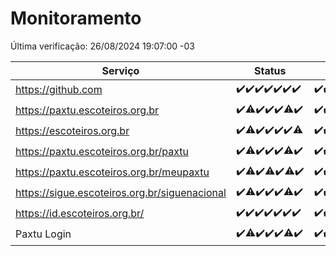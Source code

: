 # Monitoramento

Última verificação: 26/08/2024 19:07:00 -03

|Serviço|Status|Últimas 24h|
|---|---|---|
|https://github.com|<span title="2024-08-19: OK=23">✔️</span><span title="2024-08-20: OK=24">✔️</span><span title="2024-08-21: OK=24">✔️</span><span title="2024-08-22: OK=23">✔️</span><span title="2024-08-23: OK=24">✔️</span><span title="2024-08-24: OK=24">✔️</span><span title="2024-08-25: OK=22">✔️</span>|<span title="25/08/2024 20:07:00 -03 : 200">✔️</span><span title="25/08/2024 21:36:00 -03 : 200">✔️</span><span title="25/08/2024 23:00:00 -03 : 200">✔️</span><span title="26/08/2024 00:10:00 -03 : 200">✔️</span><span title="26/08/2024 01:09:00 -03 : 200">✔️</span><span title="26/08/2024 02:08:00 -03 : 200">✔️</span><span title="26/08/2024 03:11:00 -03 : 200">✔️</span><span title="26/08/2024 04:08:00 -03 : 200">✔️</span><span title="26/08/2024 05:11:00 -03 : 200">✔️</span><span title="26/08/2024 06:08:00 -03 : 200">✔️</span><span title="26/08/2024 07:09:00 -03 : 200">✔️</span><span title="26/08/2024 08:07:00 -03 : 200">✔️</span><span title="26/08/2024 09:13:00 -03 : 200">✔️</span><span title="26/08/2024 10:14:00 -03 : 200">✔️</span><span title="26/08/2024 11:07:00 -03 : 200">✔️</span><span title="26/08/2024 12:07:00 -03 : 200">✔️</span><span title="26/08/2024 13:09:00 -03 : 200">✔️</span><span title="26/08/2024 14:07:00 -03 : 200">✔️</span><span title="26/08/2024 15:09:00 -03 : 200">✔️</span><span title="26/08/2024 16:06:00 -03 : 200">✔️</span><span title="26/08/2024 17:09:00 -03 : 200">✔️</span><span title="26/08/2024 18:06:00 -03 : 200">✔️</span><span title="26/08/2024 19:07:00 -03 : 200">✔️</span>|
|https://paxtu.escoteiros.org.br|<span title="2024-08-19: OK=23">✔️</span><span title="2024-08-20: OK=23, Falhas=1">⚠️</span><span title="2024-08-21: OK=24">✔️</span><span title="2024-08-22: OK=23">✔️</span><span title="2024-08-23: OK=24">✔️</span><span title="2024-08-24: OK=23, Falhas=1">⚠️</span><span title="2024-08-25: OK=22">✔️</span>|<span title="25/08/2024 20:07:00 -03 : 200">✔️</span><span title="25/08/2024 21:36:00 -03 : 200">✔️</span><span title="25/08/2024 23:00:00 -03 : 200">✔️</span><span title="26/08/2024 00:10:00 -03 : 200">✔️</span><span title="26/08/2024 01:09:00 -03 : 200">✔️</span><span title="26/08/2024 02:08:00 -03 : 200">✔️</span><span title="26/08/2024 03:11:00 -03 : 200">✔️</span><span title="26/08/2024 04:08:00 -03 : 200">✔️</span><span title="26/08/2024 05:11:00 -03 : 200">✔️</span><span title="26/08/2024 06:08:00 -03 : 200">✔️</span><span title="26/08/2024 07:09:00 -03 : 200">✔️</span><span title="26/08/2024 08:07:00 -03 : 200">✔️</span><span title="26/08/2024 09:13:00 -03 : 200">✔️</span><span title="26/08/2024 10:14:00 -03 : 200">✔️</span><span title="26/08/2024 11:07:00 -03 : 0">❌</span><span title="26/08/2024 12:07:00 -03 : 0">❌</span><span title="26/08/2024 13:09:00 -03 : 200">✔️</span><span title="26/08/2024 14:07:00 -03 : 200">✔️</span><span title="26/08/2024 15:09:00 -03 : 200">✔️</span><span title="26/08/2024 16:06:00 -03 : 200">✔️</span><span title="26/08/2024 17:09:00 -03 : 200">✔️</span><span title="26/08/2024 18:06:00 -03 : 200">✔️</span><span title="26/08/2024 19:07:00 -03 : 200">✔️</span>|
|https://escoteiros.org.br|<span title="2024-08-19: OK=23">✔️</span><span title="2024-08-20: OK=23, Falhas=1">⚠️</span><span title="2024-08-21: OK=24">✔️</span><span title="2024-08-22: OK=23">✔️</span><span title="2024-08-23: OK=24">✔️</span><span title="2024-08-24: OK=24">✔️</span><span title="2024-08-25: OK=21, Falhas=1">⚠️</span>|<span title="25/08/2024 20:07:00 -03 : 200">✔️</span><span title="25/08/2024 21:36:00 -03 : 200">✔️</span><span title="25/08/2024 23:00:00 -03 : 200">✔️</span><span title="26/08/2024 00:10:00 -03 : 200">✔️</span><span title="26/08/2024 01:09:00 -03 : 200">✔️</span><span title="26/08/2024 02:08:00 -03 : 200">✔️</span><span title="26/08/2024 03:11:00 -03 : 200">✔️</span><span title="26/08/2024 04:08:00 -03 : 200">✔️</span><span title="26/08/2024 05:11:00 -03 : 200">✔️</span><span title="26/08/2024 06:08:00 -03 : 200">✔️</span><span title="26/08/2024 07:09:00 -03 : 200">✔️</span><span title="26/08/2024 08:07:00 -03 : 200">✔️</span><span title="26/08/2024 09:13:00 -03 : 200">✔️</span><span title="26/08/2024 10:14:00 -03 : 200">✔️</span><span title="26/08/2024 11:08:00 -03 : 200">✔️</span><span title="26/08/2024 12:07:00 -03 : 200">✔️</span><span title="26/08/2024 13:09:00 -03 : 200">✔️</span><span title="26/08/2024 14:07:00 -03 : 200">✔️</span><span title="26/08/2024 15:09:00 -03 : 200">✔️</span><span title="26/08/2024 16:06:00 -03 : 200">✔️</span><span title="26/08/2024 17:09:00 -03 : 200">✔️</span><span title="26/08/2024 18:06:00 -03 : 200">✔️</span><span title="26/08/2024 19:07:00 -03 : 200">✔️</span>|
|https://paxtu.escoteiros.org.br/paxtu|<span title="2024-08-19: OK=23">✔️</span><span title="2024-08-20: OK=23, Falhas=1">⚠️</span><span title="2024-08-21: OK=24">✔️</span><span title="2024-08-22: OK=23">✔️</span><span title="2024-08-23: OK=24">✔️</span><span title="2024-08-24: OK=23, Falhas=1">⚠️</span><span title="2024-08-25: OK=22">✔️</span>|<span title="25/08/2024 20:07:00 -03 : 200">✔️</span><span title="25/08/2024 21:36:00 -03 : 200">✔️</span><span title="25/08/2024 23:00:00 -03 : 200">✔️</span><span title="26/08/2024 00:10:00 -03 : 200">✔️</span><span title="26/08/2024 01:09:00 -03 : 200">✔️</span><span title="26/08/2024 02:08:00 -03 : 200">✔️</span><span title="26/08/2024 03:11:00 -03 : 200">✔️</span><span title="26/08/2024 04:08:00 -03 : 200">✔️</span><span title="26/08/2024 05:11:00 -03 : 200">✔️</span><span title="26/08/2024 06:08:00 -03 : 200">✔️</span><span title="26/08/2024 07:09:00 -03 : 200">✔️</span><span title="26/08/2024 08:07:00 -03 : 200">✔️</span><span title="26/08/2024 09:13:00 -03 : 200">✔️</span><span title="26/08/2024 10:14:00 -03 : 200">✔️</span><span title="26/08/2024 11:08:00 -03 : 200">✔️</span><span title="26/08/2024 12:07:00 -03 : 200">✔️</span><span title="26/08/2024 13:09:00 -03 : 200">✔️</span><span title="26/08/2024 14:07:00 -03 : 200">✔️</span><span title="26/08/2024 15:09:00 -03 : 200">✔️</span><span title="26/08/2024 16:06:00 -03 : 200">✔️</span><span title="26/08/2024 17:09:00 -03 : 200">✔️</span><span title="26/08/2024 18:06:00 -03 : 200">✔️</span><span title="26/08/2024 19:07:00 -03 : 200">✔️</span>|
|https://paxtu.escoteiros.org.br/meupaxtu|<span title="2024-08-19: OK=23">✔️</span><span title="2024-08-20: OK=23, Falhas=1">⚠️</span><span title="2024-08-21: OK=24">✔️</span><span title="2024-08-22: OK=22, Falhas=1">⚠️</span><span title="2024-08-23: OK=24">✔️</span><span title="2024-08-24: OK=23, Falhas=1">⚠️</span><span title="2024-08-25: OK=22">✔️</span>|<span title="25/08/2024 20:07:00 -03 : 200">✔️</span><span title="25/08/2024 21:36:00 -03 : 200">✔️</span><span title="25/08/2024 23:00:00 -03 : 200">✔️</span><span title="26/08/2024 00:10:00 -03 : 200">✔️</span><span title="26/08/2024 01:09:00 -03 : 200">✔️</span><span title="26/08/2024 02:08:00 -03 : 200">✔️</span><span title="26/08/2024 03:11:00 -03 : 200">✔️</span><span title="26/08/2024 04:08:00 -03 : 200">✔️</span><span title="26/08/2024 05:11:00 -03 : 200">✔️</span><span title="26/08/2024 06:08:00 -03 : 200">✔️</span><span title="26/08/2024 07:09:00 -03 : 200">✔️</span><span title="26/08/2024 08:07:00 -03 : 200">✔️</span><span title="26/08/2024 09:13:00 -03 : 200">✔️</span><span title="26/08/2024 10:14:00 -03 : 200">✔️</span><span title="26/08/2024 11:08:00 -03 : 200">✔️</span><span title="26/08/2024 12:07:00 -03 : 200">✔️</span><span title="26/08/2024 13:09:00 -03 : 200">✔️</span><span title="26/08/2024 14:07:00 -03 : 200">✔️</span><span title="26/08/2024 15:09:00 -03 : 200">✔️</span><span title="26/08/2024 16:06:00 -03 : 200">✔️</span><span title="26/08/2024 17:09:00 -03 : 200">✔️</span><span title="26/08/2024 18:06:00 -03 : 200">✔️</span><span title="26/08/2024 19:07:00 -03 : 200">✔️</span>|
|https://sigue.escoteiros.org.br/siguenacional|<span title="2024-08-19: OK=23">✔️</span><span title="2024-08-20: OK=23, Falhas=1">⚠️</span><span title="2024-08-21: OK=24">✔️</span><span title="2024-08-22: OK=23">✔️</span><span title="2024-08-23: OK=24">✔️</span><span title="2024-08-24: OK=23, Falhas=1">⚠️</span><span title="2024-08-25: OK=22">✔️</span>|<span title="25/08/2024 20:07:00 -03 : 200">✔️</span><span title="25/08/2024 21:36:00 -03 : 200">✔️</span><span title="25/08/2024 23:00:00 -03 : 200">✔️</span><span title="26/08/2024 00:10:00 -03 : 200">✔️</span><span title="26/08/2024 01:09:00 -03 : 200">✔️</span><span title="26/08/2024 02:08:00 -03 : 200">✔️</span><span title="26/08/2024 03:11:00 -03 : 200">✔️</span><span title="26/08/2024 04:08:00 -03 : 200">✔️</span><span title="26/08/2024 05:11:00 -03 : 200">✔️</span><span title="26/08/2024 06:08:00 -03 : 200">✔️</span><span title="26/08/2024 07:09:00 -03 : 200">✔️</span><span title="26/08/2024 08:07:00 -03 : 200">✔️</span><span title="26/08/2024 09:13:00 -03 : 200">✔️</span><span title="26/08/2024 10:14:00 -03 : 200">✔️</span><span title="26/08/2024 11:08:00 -03 : 0">❌</span><span title="26/08/2024 12:07:00 -03 : 0">❌</span><span title="26/08/2024 13:09:00 -03 : 200">✔️</span><span title="26/08/2024 14:07:00 -03 : 200">✔️</span><span title="26/08/2024 15:09:00 -03 : 200">✔️</span><span title="26/08/2024 16:06:00 -03 : 200">✔️</span><span title="26/08/2024 17:09:00 -03 : 200">✔️</span><span title="26/08/2024 18:06:00 -03 : 200">✔️</span><span title="26/08/2024 19:07:00 -03 : 200">✔️</span>|
|https://id.escoteiros.org.br/|<span title="2024-08-19: OK=23">✔️</span><span title="2024-08-20: OK=24">✔️</span><span title="2024-08-21: OK=24">✔️</span><span title="2024-08-22: OK=23">✔️</span><span title="2024-08-23: OK=24">✔️</span><span title="2024-08-24: OK=24">✔️</span><span title="2024-08-25: OK=22">✔️</span>|<span title="25/08/2024 20:07:00 -03 : 200">✔️</span><span title="25/08/2024 21:36:00 -03 : 200">✔️</span><span title="25/08/2024 23:00:00 -03 : 200">✔️</span><span title="26/08/2024 00:10:00 -03 : 200">✔️</span><span title="26/08/2024 01:09:00 -03 : 200">✔️</span><span title="26/08/2024 02:08:00 -03 : 200">✔️</span><span title="26/08/2024 03:11:00 -03 : 200">✔️</span><span title="26/08/2024 04:08:00 -03 : 200">✔️</span><span title="26/08/2024 05:11:00 -03 : 200">✔️</span><span title="26/08/2024 06:08:00 -03 : 200">✔️</span><span title="26/08/2024 07:09:00 -03 : 200">✔️</span><span title="26/08/2024 08:07:00 -03 : 200">✔️</span><span title="26/08/2024 09:13:00 -03 : 200">✔️</span><span title="26/08/2024 10:14:00 -03 : 200">✔️</span><span title="26/08/2024 11:08:00 -03 : 200">✔️</span><span title="26/08/2024 12:07:00 -03 : 200">✔️</span><span title="26/08/2024 13:09:00 -03 : 200">✔️</span><span title="26/08/2024 14:07:00 -03 : 200">✔️</span><span title="26/08/2024 15:09:00 -03 : 200">✔️</span><span title="26/08/2024 16:06:00 -03 : 200">✔️</span><span title="26/08/2024 17:09:00 -03 : 200">✔️</span><span title="26/08/2024 18:06:00 -03 : 200">✔️</span><span title="26/08/2024 19:07:00 -03 : 200">✔️</span>|
|Paxtu Login|<span title="2024-08-19: OK=23">✔️</span><span title="2024-08-20: OK=23, Falhas=1">⚠️</span><span title="2024-08-21: OK=24">✔️</span><span title="2024-08-22: OK=23">✔️</span><span title="2024-08-23: OK=24">✔️</span><span title="2024-08-24: OK=23, Falhas=1">⚠️</span><span title="2024-08-25: OK=22">✔️</span>|<span title="25/08/2024 20:07:00 -03 : 200">✔️</span><span title="25/08/2024 21:36:00 -03 : 200">✔️</span><span title="25/08/2024 23:00:00 -03 : 200">✔️</span><span title="26/08/2024 00:10:00 -03 : 200">✔️</span><span title="26/08/2024 01:09:00 -03 : 200">✔️</span><span title="26/08/2024 02:08:00 -03 : 200">✔️</span><span title="26/08/2024 03:11:00 -03 : 200">✔️</span><span title="26/08/2024 04:08:00 -03 : 200">✔️</span><span title="26/08/2024 05:11:00 -03 : 200">✔️</span><span title="26/08/2024 06:08:00 -03 : 200">✔️</span><span title="26/08/2024 07:09:00 -03 : 200">✔️</span><span title="26/08/2024 08:07:00 -03 : 200">✔️</span><span title="26/08/2024 09:13:00 -03 : 200">✔️</span><span title="26/08/2024 10:14:00 -03 : 200">✔️</span><span title="26/08/2024 11:08:00 -03 : 200">✔️</span><span title="26/08/2024 12:07:00 -03 : 200">✔️</span><span title="26/08/2024 13:09:00 -03 : 200">✔️</span><span title="26/08/2024 14:07:00 -03 : 200">✔️</span><span title="26/08/2024 15:09:00 -03 : 200">✔️</span><span title="26/08/2024 16:06:00 -03 : 200">✔️</span><span title="26/08/2024 17:09:00 -03 : 200">✔️</span><span title="26/08/2024 18:06:00 -03 : 200">✔️</span><span title="26/08/2024 19:07:00 -03 : 200">✔️</span>|
